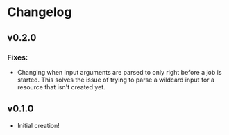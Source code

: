 # Changelog

<!--next-version-placeholder-->
## v0.2.0

### Fixes:
- Changing when input arguments are parsed to only right before a job is started. This solves the issue of trying to parse a wildcard input for a resource that isn't created yet.

## v0.1.0
- Initial creation!